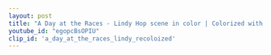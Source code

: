 ```yaml
---
layout: post
title: "A Day at the Races - Lindy Hop scene in color | Colorized with DeOldify"
youtube_id: "egopcBsOPIU"
clip_id: 'a_day_at_the_races_lindy_recoloized'
---
```


